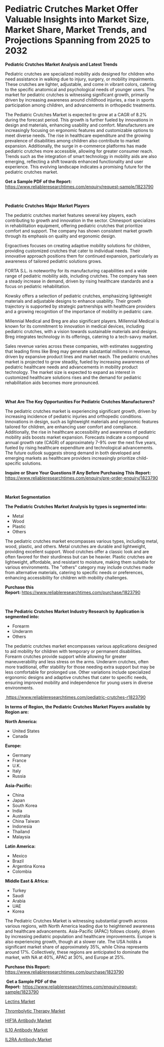 <p><h1>Pediatric Crutches Market Offer Valuable Insights into Market Size, Market Share, Market Trends, and Projections Spanning from 2025 to 2032</h1></p><p><strong>Pediatric Crutches Market Analysis and Latest Trends</strong></p>
<p><p>Pediatric crutches are specialized mobility aids designed for children who need assistance in walking due to injury, surgery, or mobility impairments. These crutches are lighter, adjustable, and come in vibrant colors, catering to the specific anatomical and psychological needs of younger users. The market for pediatric crutches is witnessing significant growth, primarily driven by increasing awareness around childhood injuries, a rise in sports participation among children, and advancements in orthopedic treatments.</p><p>The Pediatric Crutches Market is expected to grow at a CAGR of 8.2% during the forecast period. This growth is further fueled by innovations in design and materials, enhancing usability and comfort. Manufacturers are increasingly focusing on ergonomic features and customizable options to meet diverse needs. The rise in healthcare expenditure and the growing prevalence of disabilities among children also contribute to market expansion. Additionally, the surge in e-commerce platforms has made pediatric crutches more accessible, allowing for greater consumer reach. Trends such as the integration of smart technology in mobility aids are also emerging, reflecting a shift towards enhanced functionality and user experience. This evolving landscape indicates a promising future for the pediatric crutches market.</p></p>
<p><strong>Get a Sample PDF of the Report:&nbsp;</strong> <a href="https://www.reliableresearchtimes.com/enquiry/request-sample/1823790?utm_campaign=2218&utm_medium=2&utm_source=Github&utm_content=ia&utm_term=03032025&utm_id=pediatric-crutches">https://www.reliableresearchtimes.com/enquiry/request-sample/1823790</a></p>
<p>&nbsp;</p>
<p><strong>Pediatric Crutches Major Market Players</strong></p>
<p><p>The pediatric crutches market features several key players, each contributing to growth and innovation in the sector. Chinesport specializes in rehabilitation equipment, offering pediatric crutches that prioritize comfort and support. The company has shown consistent market growth through its emphasis on quality and ergonomic design.</p><p>Ergoactives focuses on creating adaptive mobility solutions for children, providing customized crutches that cater to individual needs. Their innovative approach positions them for continued expansion, particularly as awareness of tailored pediatric solutions grows. </p><p>FORTA S.L. is noteworthy for its manufacturing capabilities and a wide range of pediatric mobility aids, including crutches. The company has seen a steady increase in demand, driven by rising healthcare standards and a focus on pediatric rehabilitation.</p><p>Kowsky offers a selection of pediatric crutches, emphasizing lightweight materials and adjustable designs to enhance usability. Their growth trajectory is supported by strategic partnerships with healthcare providers and a growing recognition of the importance of mobility in pediatric care.</p><p>Millennial Medical and Breg are also significant players. Millennial Medical is known for its commitment to innovation in medical devices, including pediatric crutches, with a vision towards sustainable materials and designs. Breg integrates technology in its offerings, catering to a tech-savvy market.</p><p>Sales revenue varies across these companies, with estimates suggesting that leading firms like Breg may generate substantial millions in revenue, driven by expansive product lines and market reach. The pediatric crutches market is projected to grow steadily, fueled by increasing awareness of pediatric healthcare needs and advancements in mobility product technology. The market size is expected to expand as interest in customized healthcare solutions rises and the demand for pediatric rehabilitation aids becomes more pronounced.</p></p>
<p>&nbsp;</p>
<p><strong>What Are The Key Opportunities For Pediatric Crutches Manufacturers?</strong></p>
<p><p>The pediatric crutches market is experiencing significant growth, driven by increasing incidence of pediatric injuries and orthopedic conditions. Innovations in design, such as lightweight materials and ergonomic features tailored for children, are enhancing user comfort and compliance. Additionally, the rise in healthcare accessibility and awareness of pediatric mobility aids boosts market expansion. Forecasts indicate a compound annual growth rate (CAGR) of approximately 7-9% over the next five years, fueled by rising healthcare expenditure and technological advancements. The future outlook suggests strong demand in both developed and emerging markets as healthcare providers increasingly prioritize child-specific solutions.</p></p>
<p><strong>Inquire or Share Your Questions If Any Before Purchasing This Report:</strong> <a href="https://www.reliableresearchtimes.com/enquiry/pre-order-enquiry/1823790?utm_campaign=2218&utm_medium=2&utm_source=Github&utm_content=ia&utm_term=03032025&utm_id=pediatric-crutches">https://www.reliableresearchtimes.com/enquiry/pre-order-enquiry/1823790</a></p>
<p>&nbsp;</p>
<p><strong>Market Segmentation</strong></p>
<p><strong>The Pediatric Crutches Market Analysis by types is segmented into:</strong></p>
<p><ul><li>Metal</li><li>Wood</li><li>Plastic</li><li>Others</li></ul></p>
<p><p>The pediatric crutches market encompasses various types, including metal, wood, plastic, and others. Metal crutches are durable and lightweight, providing excellent support. Wood crutches offer a classic look and are often favored for their sturdiness but can be heavier. Plastic crutches are lightweight, affordable, and resistant to moisture, making them suitable for various environments. The "others" category may include crutches made from alternative materials, catering to specific needs or preferences, enhancing accessibility for children with mobility challenges.</p></p>
<p><strong>Purchase this Report:&nbsp;</strong><a href="https://www.reliableresearchtimes.com/purchase/1823790?utm_campaign=2218&utm_medium=2&utm_source=Github&utm_content=ia&utm_term=03032025&utm_id=pediatric-crutches">https://www.reliableresearchtimes.com/purchase/1823790</a></p>
<p>&nbsp;</p>
<p><strong>The Pediatric Crutches Market Industry Research by Application is segmented into:</strong></p>
<p><ul><li>Forearm</li><li>Underarm</li><li>Others</li></ul></p>
<p><p>The pediatric crutches market encompasses various applications designed to aid mobility for children with temporary or permanent disabilities. Forearm crutches provide support while allowing for greater maneuverability and less stress on the arms. Underarm crutches, often more traditional, offer stability for those needing extra support but may be less comfortable for prolonged use. Other variations include specialized ergonomic designs and adaptive crutches that cater to specific needs, ensuring improved mobility and independence for young users in diverse environments.</p></p>
<p><a href="https://www.reliableresearchtimes.com/pediatric-crutches-r1823790?utm_campaign=2218&utm_medium=2&utm_source=Github&utm_content=ia&utm_term=03032025&utm_id=pediatric-crutches">&nbsp;https://www.reliableresearchtimes.com/pediatric-crutches-r1823790</a></p>
<p><strong>In terms of Region, the Pediatric Crutches Market Players available by Region are:</strong></p>
<p>
    <p> <strong> North America: </strong>
        <ul>
            <li>United States</li>
            <li>Canada</li>
        </ul>
        </p> 
    <p> <strong> Europe: </strong>
        <ul>
            <li>Germany</li>
            <li>France</li>
            <li>U.K.</li>
            <li>Italy</li>
            <li>Russia</li>
        </ul>
        </p> 
    <p> <strong> Asia-Pacific: </strong>
        <ul>
            <li>China</li>
            <li>Japan</li>
            <li>South Korea</li>
            <li>India</li>
            <li>Australia</li>
            <li>China Taiwan</li>
            <li>Indonesia</li>
            <li>Thailand</li>
            <li>Malaysia</li>
        </ul>
        </p> 
    <p> <strong> Latin America: </strong>
        <ul>
            <li>Mexico</li>
            <li>Brazil</li>
            <li>Argentina Korea</li>
            <li>Colombia</li>
        </ul>
        </p> 
    <p> <strong> Middle East & Africa: </strong>
        <ul>
            <li>Turkey</li>
            <li>Saudi</li>
            <li>Arabia</li>
            <li>UAE</li>
            <li>Korea</li>
        </ul>
    </p>
    </p>
<p><p>The Pediatric Crutches Market is witnessing substantial growth across various regions, with North America leading due to heightened awareness and healthcare advancements. Asia-Pacific (APAC) follows closely, driven by increasing pediatric population and healthcare improvements. Europe is also experiencing growth, though at a slower rate. The USA holds a significant market share of approximately 35%, while China represents around 17%. Collectively, these regions are anticipated to dominate the market, with NA at 40%, APAC at 30%, and Europe at 25%.</p></p>
<p><strong>Purchase this Report: </strong><a href="https://www.reliableresearchtimes.com/purchase/1823790?utm_campaign=2218&utm_medium=2&utm_source=Github&utm_content=ia&utm_term=03032025&utm_id=pediatric-crutches">https://www.reliableresearchtimes.com/purchase/1823790</a></p>
<p>&nbsp;<strong>Get a Sample PDF of the Report:&nbsp;&nbsp;</strong><a href="https://www.reliableresearchtimes.com/enquiry/request-sample/1823790?utm_campaign=2218&utm_medium=2&utm_source=Github&utm_content=ia&utm_term=03032025&utm_id=pediatric-crutches">https://www.reliableresearchtimes.com/enquiry/request-sample/1823790</a></p>
<p><strong></strong></p>
<p><p><a href="https://github.com/sutrejaron/Market-Research-Report-List-1/blob/main/lectins-market.md?utm_campaign=2218&utm_medium=2&utm_source=Github&utm_content=ia&utm_term=03032025&utm_id=pediatric-crutches">Lectins Market</a></p><p><a href="https://github.com/baatetoshda/Market-Research-Report-List-1/blob/main/thrombolytic-therapy-market.md?utm_campaign=2218&utm_medium=2&utm_source=Github&utm_content=ia&utm_term=03032025&utm_id=pediatric-crutches">Thrombolytic Therapy Market</a></p><p><a href="https://github.com/mudgeadamsvx/Market-Research-Report-List-1/blob/main/hif1a-antibody-market.md?utm_campaign=2218&utm_medium=2&utm_source=Github&utm_content=ia&utm_term=03032025&utm_id=pediatric-crutches">HIF1A Antibody Market</a></p><p><a href="https://github.com/beyeagamizjp/Market-Research-Report-List-1/blob/main/il10-antibody-market.md?utm_campaign=2218&utm_medium=2&utm_source=Github&utm_content=ia&utm_term=03032025&utm_id=pediatric-crutches">IL10 Antibody Market</a></p><p><a href="https://github.com/kukolkasimo5/Market-Research-Report-List-1/blob/main/il2ra-antibody-market.md?utm_campaign=2218&utm_medium=2&utm_source=Github&utm_content=ia&utm_term=03032025&utm_id=pediatric-crutches">IL2RA Antibody Market</a></p></p>